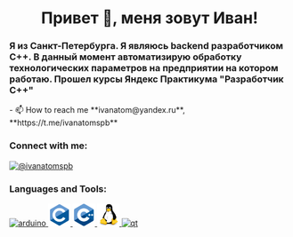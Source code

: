 <h1 align="center">Привет 👋, меня зовут Иван!</h1>
<h3 align="left">Я из Санкт-Петербурга. Я являюсь backend разработчиком С++. В данный момент автоматизирую обработку технологических параметров на предприятии на котором работаю. Прошел курсы Яндекс Практикума "Разработчик С++"</h3>
<p - 🌱 I’m currently learning **Яндекс практикум Разработчик С++, Corsera "Строим роботов и другие устройства на Arduino"** </p>
- 📫 How to reach me **ivanatom@yandex.ru**, **https://t.me/ivanatomspb**

<h3 align="left">Connect with me:</h3>
<p align="left">
<a href="https://t.me/ivanatomspb" target="blank"><img align="center" src="https://raw.githubusercontent.com/rahuldkjain/github-profile-readme-generator/master/src/images/icons/Social/twitter.svg" alt="@ivanatomspb" height="30" width="40" /></a>
</p>

<h3 align="left">Languages and Tools:</h3>
<p align="left"> <a href="https://www.arduino.cc/" target="_blank" rel="noreferrer"> <img src="https://cdn.worldvectorlogo.com/logos/arduino-1.svg" alt="arduino" width="40" height="40"/> </a> <a href="https://www.cprogramming.com/" target="_blank" rel="noreferrer"> <img src="https://raw.githubusercontent.com/devicons/devicon/master/icons/c/c-original.svg" alt="c" width="40" height="40"/> </a> <a href="https://www.w3schools.com/cpp/" target="_blank" rel="noreferrer"> <img src="https://raw.githubusercontent.com/devicons/devicon/master/icons/cplusplus/cplusplus-original.svg" alt="cplusplus" width="40" height="40"/> </a> <a href="https://www.linux.org/" target="_blank" rel="noreferrer"> <img src="https://raw.githubusercontent.com/devicons/devicon/master/icons/linux/linux-original.svg" alt="linux" width="40" height="40"/> </a> <a href="https://www.qt.io/" target="_blank" rel="noreferrer"> <img src="https://upload.wikimedia.org/wikipedia/commons/0/0b/Qt_logo_2016.svg" alt="qt" width="40" height="40"/> </a> </p>
